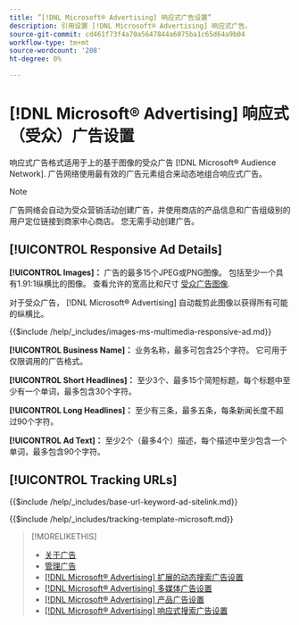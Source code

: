 ```yaml
---
title: ”[!DNL Microsoft® Advertising] 响应式广告设置”
description: 引用设置 [!DNL Microsoft® Advertising] 响应式广告。
source-git-commit: cd461f73f4a70a5647844a6075ba1c65d64a9b04
workflow-type: tm+mt
source-wordcount: '208'
ht-degree: 0%

---
```


# [!DNL Microsoft® Advertising] 响应式（受众）广告设置

响应式广告格式适用于上的基于图像的受众广告 [!DNL Microsoft® Audience Network]. 广告网络使用最有效的广告元素组合来动态地组合响应式广告。

>[!NOTE]
>
>广告网络会自动为受众营销活动创建广告，并使用商店的产品信息和广告组级别的用户定位链接到商家中心商店。 您无需手动创建广告。

## [!UICONTROL Responsive Ad Details]

**[!UICONTROL Images]：** 广告的最多15个JPEG或PNG图像。 包括至少一个具有1.91:1纵横比的图像。 查看允许的宽高比和尺寸 [受众广告图像](https://help.ads.microsoft.com/#apex/ads/en/56912/0).

对于受众广告， [!DNL Microsoft® Advertising] 自动裁剪此图像以获得所有可能的纵横比。

<!-- Instructions -->

{{$include /help/_includes/images-ms-multimedia-responsive-ad.md}}

**[!UICONTROL Business Name]：** 业务名称，最多可包含25个字符。 它可用于仅限调用的广告格式。

**[!UICONTROL Short Headlines]：** 至少3个、最多15个简短标题，每个标题中至少有一个单词，最多包含30个字符。

**[!UICONTROL Long Headlines]：** 至少有三条，最多五条，每条新闻长度不超过90个字符。

**[!UICONTROL Ad Text]：** 至少2个（最多4个）描述，每个描述中至少包含一个单词，最多包含90个字符。

## [!UICONTROL Tracking URLs]

<!-- **[!UICONTROL Base URl]:** -->

{{$include /help/_includes/base-url-keyword-ad-sitelink.md}}

<!-- **[!UICONTROL Tracking Template]:** -->

{{$include /help/_includes/tracking-template-microsoft.md}}

>[!MORELIKETHIS]
>
>* [关于广告](ad-about.md)
>* [管理广告](ad-manage.md)
>* [[!DNL Microsoft® Advertising] 扩展的动态搜索广告设置](ad-settings-microsoft-dsa.md)
>* [[!DNL Microsoft® Advertising] 多媒体广告设置](ad-settings-microsoft-multimedia.md)
>* [[!DNL Microsoft® Advertising] 产品广告设置](ad-settings-microsoft-product.md)
>* [[!DNL Microsoft® Advertising] 响应式搜索广告设置](ad-settings-microsoft-rsa.md)

